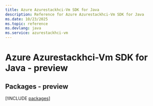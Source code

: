 ```yaml
---
title: Azure Azurestackhci-Vm SDK for Java
description: Reference for Azure Azurestackhci-Vm SDK for Java
ms.date: 10/23/2025
ms.topic: reference
ms.devlang: java
ms.service: azurestackhci-vm
---
```

# Azure Azurestackhci-Vm SDK for Java - preview
## Packages - preview
[!INCLUDE [packages](azurestackhci-vm-index.md)]